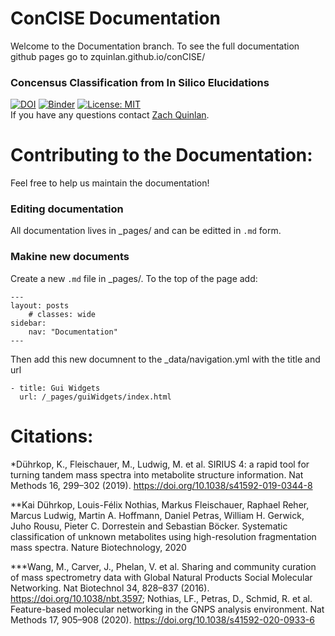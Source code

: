 # ConCISE Documentation
Welcome to the Documentation branch. To see the full documentation github pages go to zquinlan.github.io/conCISE/

### Concensus Classification from In Silico Elucidations 
[![DOI](https://zenodo.org/badge/366236409.svg)](https://zenodo.org/badge/latestdoi/366236409) [![Binder](https://mybinder.org/badge_logo.svg)](https://mybinder.org/v2/gh/Zquinlan/conCISE/HEAD?labpath=src%2FconciseBinder.ipynb) [![License: MIT](https://img.shields.io/badge/License-MIT-yellow.svg)](https://github.com/Zquinlan/conCISE/blob/master/LICENSE.txt) 
<br>
If you have any questions contact [Zach Quinlan](mailto:zquinlan@gmail.com).

# Contributing to the Documentation:
Feel free to help us maintain the documentation!

### Editing documentation
All documentation lives in _pages/ and can be editted in ``` .md ``` form.

### Makine new documents
Create a new ``` .md ``` file in _pages/. To the top of the page add:
```
---
layout: posts
    # classes: wide
sidebar:
    nav: "Documentation"
---
```
Then add this new documnent to the _data/navigation.yml with the title and url
```
- title: Gui Widgets
  url: /_pages/guiWidgets/index.html
```


# Citations:

*Dührkop, K., Fleischauer, M., Ludwig, M. et al. SIRIUS 4: a rapid tool for turning tandem mass spectra into metabolite structure information. Nat Methods 16, 299–302 (2019). https://doi.org/10.1038/s41592-019-0344-8

**Kai Dührkop, Louis-Félix Nothias, Markus Fleischauer, Raphael Reher, Marcus Ludwig, Martin A. Hoffmann, Daniel Petras, William H. Gerwick, Juho Rousu, Pieter C. Dorrestein and Sebastian Böcker. Systematic classification of unknown metabolites using high-resolution fragmentation mass spectra. Nature Biotechnology, 2020

***Wang, M., Carver, J., Phelan, V. et al. Sharing and community curation of mass spectrometry data with Global Natural Products Social Molecular Networking. Nat Biotechnol 34, 828–837 (2016). https://doi.org/10.1038/nbt.3597; Nothias, LF., Petras, D., Schmid, R. et al. Feature-based molecular networking in the GNPS analysis environment. Nat Methods 17, 905–908 (2020). https://doi.org/10.1038/s41592-020-0933-6
